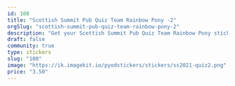 ```yaml
---
id: 108
title: "Scottish Summit Pub Quiz Team Rainbow Pony -2"
orgSlug: "scottish-summit-pub-quiz-team-rainbow-pony-2"
description: "Get your Scottish Summit Pub Quiz Team Rainbow Pony sticker! "
draft: false
community: true
type: stickers
slug: "108"
image: "https://ik.imagekit.io/pyodstickers/stickers/ss2021-quiz2.png"
price: "3.50"
---
```

